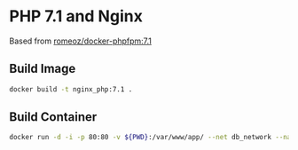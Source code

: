 # PHP 7.1 and Nginx
Based from [romeoz/docker-phpfpm:7.1](https://github.com/romeOz/docker-nginx-php/tree/master/7.1)

## Build Image

```bash
docker build -t nginx_php:7.1 .
```

## Build Container

```bash
docker run -d -i -p 80:80 -v ${PWD}:/var/www/app/ --net db_network --name http_php71 nginx_php:7.1
```